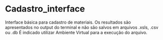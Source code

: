 # Cadastro_interface

Interface básica para cadastro de materiais.
Os resultados são apresentados no output do terminal e não são salvos em arquivos .xsls, .csv ou .db
É indicado utilizar Ambiente Virtual para a execução do arquivo.
